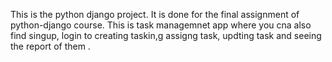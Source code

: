 This is the python django project. It is done for the final assignment of python-django course. This is task managemnet app where you cna also find singup, login to creating taskin,g assigng task,
updting task and seeing the report of them .
